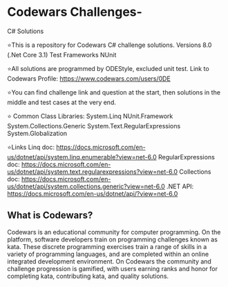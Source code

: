 # Codewars Challenges-
C# Solutions

⭐This is a repository for Codewars C# challenge solutions. 
Versions 8.0 (.Net Core 3.1) 
Test Frameworks NUnit

⭐All solutions are programmed by ODEStyle, excluded unit test.
Link to Codewars Profile: https://www.codewars.com/users/0DE

⭐You can find challenge link and question at the start,
then solutions in the middle and test cases at the very end.

⭐ Common Class Libraries:
System.Linq
NUnit.Framework
System.Collections.Generic
System.Text.RegularExpressions
System.Globalization


⭐Links
Linq doc: https://docs.microsoft.com/en-us/dotnet/api/system.linq.enumerable?view=net-6.0
RegularExpressions doc: https://docs.microsoft.com/en-us/dotnet/api/system.text.regularexpressions?view=net-6.0
Collections doc: https://docs.microsoft.com/en-us/dotnet/api/system.collections.generic?view=net-6.0
.NET API: https://docs.microsoft.com/en-us/dotnet/api/?view=net-6.0





## What is Codewars?

Codewars is an educational community for computer programming. On the platform, software developers train on programming challenges known as kata. These discrete programming exercises train a range of skills in a variety of programming languages, and are completed within an online integrated development environment. On Codewars the community and challenge progression is gamified, with users earning ranks and honor for completing kata, contributing kata, and quality solutions.
